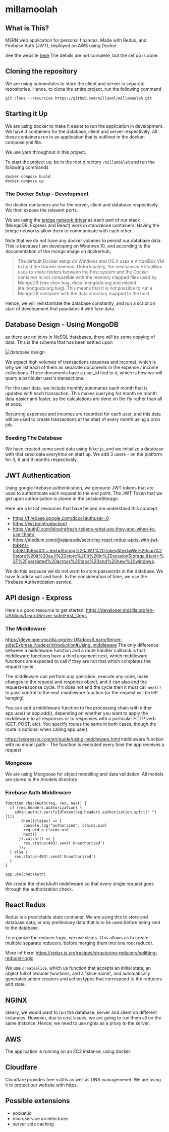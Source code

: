 # millamoolah

## What is This?

MERN web application for personal finances. Made with Redux, and Firebase Auth (JWT), deployed on AWS using Docker.

See the website [here](https://www.millamoolah.com) The details are not complete, but the set up is done.

## Cloning the repository
We are using submodules to store the client and server in separate repositories. Hence, to clone the entire project, run the following command
```
git clone --recursive https://github.com/millasml/millamoolah.git
```

## Starting it Up
We are using docker to make it easier to run the application in development. We have 3 containers for the database, client and server respectively. All these containers run in an application that is outlined in the docker-compose.yml file.

We use yarn throughout in this project.

To start the project up, be in the root directory `/millamoolah` and run the following commands

```
docker-compose build
docker-compose up
```

### The Docker Setup - Development
the docker containers are for the server, client and database respectively. We then expose the relavent ports.

We are using the [bridge network driver](https://docs.docker.com/network/bridge/) as each part of our stack (MongoDB, Express and React) work in standalone containers. Having the bridge networks allow them to communicate with each other. 

Note that we do not have any docker volumes to persist our database data. This is because I am developing on Windows 10, and according to the documentation of the mongo image on dockerhub,

> The default Docker setup on Windows and OS X uses a VirtualBox VM to host the Docker daemon. Unfortunately, the mechanism VirtualBox uses to share folders between the host system and the Docker container is not compatible with the memory mapped files used by MongoDB (see vbox bug, docs.mongodb.org and related jira.mongodb.org bug). This means that it is not possible to run a MongoDB container with the data directory mapped to the host.

Hence, we will reinstantiate the database constantly, and run a script on start of development that populates it with fake data. 

## Database Design - Using MongoDB
as there are no joins in NoSQL databases, there will be some copying of data. This is the schema that has been settled upon

![database design](./database_design.png)

We expect high volumes of transactions (expense and income), which is why we list each of them as separate documents in the expense / income collections. These documents have a user_id tied to it, which is how we will query a particular user's transactions.

For the user data, we include monthly summaries each month that is updated with each transaction. This makes querying for month on month data easier and faster, as the calculations are done on the fly rather than all at once.

Recurring expenses and incomes are recorded for each user, and this data will be used to create transactions at the start of every month using a cron job.

### Seeding The Database
We have created some seed data using faker.js, and we initialize a database with that seed data everytime on start up. We add 3 users - on the platform for 3, 6 and 9 months respectively.


## JWT Authentication
Using google firebase authentication, we genearte JWT tokens that are used to authenticate each request to the end point. The JWT Token that we get upon authorization is stored in the sessionStorage.

Here are a list of resources that have helped me understand this concept.
* https://firebase.google.com/docs?authuser=0
* https://jwt.io/introduction/
* https://auth0.com/blog/refresh-tokens-what-are-they-and-when-to-use-them/
* https://medium.com/@rajaraodv/securing-react-redux-apps-with-jwt-tokens-fcfe81356ea0#:~:text=Storing%20JWT%20Token&text=We%20can%20store%20it%20as,ll%20store%20it%20in%20sessionStorage.&text=%2F%2Fpersisted%20across%20tabs%20and%20new%20windows.


We do this because we do not want to store passwords in the database. We have to add a salt and hash. In the consideration of time, we use the Firebase Authentication service.

## API design - Express

Here's a good resource to get started:
https://developer.mozilla.org/en-US/docs/Learn/Server-side/First_steps

### The Middleware
https://developer.mozilla.org/en-US/docs/Learn/Server-side/Express_Nodejs/Introduction#Using_middleware
The only difference between a middleware function and a route handler callback is that middleware functions have a third argument next, which middleware functions are expected to call if they are not that which completes the request cycle

The middleware can perform any operation, execute any code, make changes to the request and response object, and it can also end the request-response cycle. If it does not end the cycle then it must call `next()` to pass control to the next middleware function (or the request will be left hanging)

You can add a middleware function to the processing chain with either app.use() or app.add(), depending on whether you want to apply the middleware to all responses or to responses with a particular HTTP verb (GET, POST, etc). You specify routes the same in both cases, though the route is optional when calling app.use().

https://expressjs.com/en/guide/using-middleware.html
middleware function with no mount path - The function is executed every time the app receives a request

### Mongoose
We are using Mongoose for object modelling and data validation. All models are stored in the /models directory

### Firebase Auth Middleware
```
function checkAuth(req, res, next) {
  if (req.headers.authorization) {
    admin.auth().verifyIdToken(req.headers.authorization.split(" ")[1])
      .then((claims) => {
        console.log("authorized", claims.uid)
        req.uid = claims.uid
        next()
      }).catch(() => {
        res.status(403).send('Unauthorized')
      });
  } else {
    res.status(403).send('Unauthorized')
  }
}

app.use(checkAuth)
```
We create the checkAuth middleware so that every single request goes through the authorization check.


## React Redux
Redux is a predictable state contianer. We are using this to store and database data, or any preliminary data that is to be used before being sent to the database.

To organize the reducer logic, we use slices. This allows us to create multiple separate reducers, before merging them into one root reducer.

More inf here: https://redux.js.org/recipes/structuring-reducers/splitting-reducer-logic

We use `createSlice`, which us function that accepts an initial state, an object full of reducer functions, and a "slice name", and automatically generates action creators and action types that correspond to the reducers and state.

## NGINX
Ideally, we would want to run the database, server and client on different instances. However, due to cost issues, we are going to run them all on the same instance. Hence, we need to use ngnix as a proxy to the server.

## AWS
The application is running on an EC2 instance, using docker.

## Cloudfare
Cloudfare provides free ssl/tls as well as DNS managemenet. We are using it to protect our website with https.


## Possible extensions
* socket.io
* microservice architectures
* server side caching